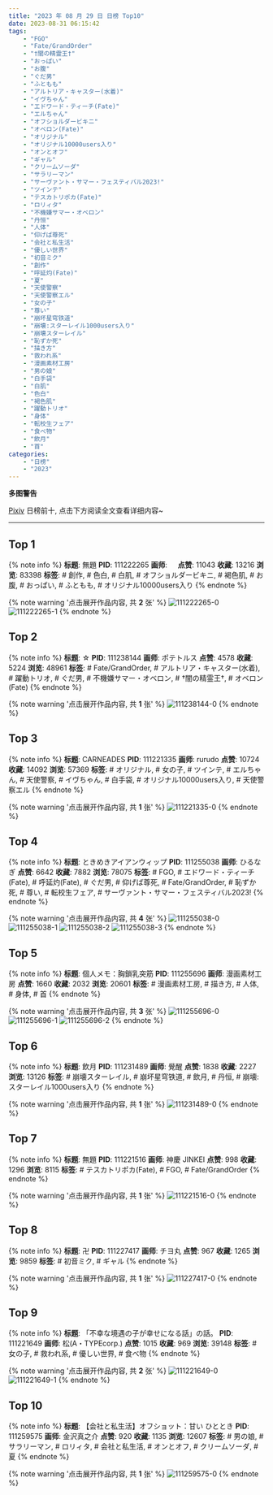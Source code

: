 ```yaml
---
title: "2023 年 08 月 29 日 日榜 Top10"
date: 2023-08-31 06:15:42
tags:
    - "FGO"
    - "Fate/GrandOrder"
    - "†闇の精霊王†"
    - "おっぱい"
    - "お腹"
    - "ぐだ男"
    - "ふともも"
    - "アルトリア・キャスター(水着)"
    - "イヴちゃん"
    - "エドワード・ティーチ(Fate)"
    - "エルちゃん"
    - "オフショルダービキニ"
    - "オベロン(Fate)"
    - "オリジナル"
    - "オリジナル10000users入り"
    - "オンとオフ"
    - "ギャル"
    - "クリームソーダ"
    - "サラリーマン"
    - "サーヴァント・サマー・フェスティバル2023!"
    - "ツインテ"
    - "テスカトリポカ(Fate)"
    - "ロリィタ"
    - "不機嫌サマー・オベロン"
    - "丹恒"
    - "人体"
    - "仰げば尊死"
    - "会社と私生活"
    - "優しい世界"
    - "初音ミク"
    - "創作"
    - "呼延灼(Fate)"
    - "夏"
    - "天使警察"
    - "天使警察エル"
    - "女の子"
    - "尊い"
    - "崩坏星穹铁道"
    - "崩壊:スターレイル1000users入り"
    - "崩壊スターレイル"
    - "恥ずか死"
    - "描き方"
    - "救われ系"
    - "漫画素材工房"
    - "男の娘"
    - "白手袋"
    - "白肌"
    - "色白"
    - "褐色肌"
    - "躍動トリオ"
    - "身体"
    - "転校生フェア"
    - "食べ物"
    - "飲月"
    - "首"
categories:
    - "日榜"
    - "2023"
---
```


<i class="fa fa-triangle-exclamation"></i>**多图警告**<i class="fa fa-triangle-exclamation"></i>

[Pixiv](https://www.pixiv.net/) 日榜前十, 点击下方阅读全文查看详细内容~

<!-- more -->

---

## Top 1

{% note info %}
**标题**: 無題
**PID**: 111222265 **画师**: ㅤ
**点赞**: 11043 **收藏**: 13216 **浏览**: 83398
**标签**: # 創作, # 色白, # 白肌, # オフショルダービキニ, # 褐色肌, # お腹, # おっぱい, # ふともも, # オリジナル10000users入り
{% endnote %}

{% note warning '点击展开作品内容, 共 **2** 张' %}
![111222265-0](https://i.pixiv.re/img-original/img/2023/08/28/00/16/29/111222265_p0.png)
![111222265-1](https://i.pixiv.re/img-original/img/2023/08/28/00/16/29/111222265_p1.png)
{% endnote %}

## Top 2

{% note info %}
**标题**: ☆
**PID**: 111238144 **画师**: ポテトルス
**点赞**: 4578 **收藏**: 5224 **浏览**: 48961
**标签**: # Fate/GrandOrder, # アルトリア・キャスター(水着), # 躍動トリオ, # ぐだ男, # 不機嫌サマー・オベロン, # †闇の精霊王†, # オベロン(Fate)
{% endnote %}

{% note warning '点击展开作品内容, 共 **1** 张' %}
![111238144-0](https://i.pixiv.re/img-original/img/2023/08/28/17/45/01/111238144_p0.jpg)
{% endnote %}

## Top 3

{% note info %}
**标题**: CARNEADES
**PID**: 111221335 **画师**: rurudo
**点赞**: 10724 **收藏**: 14092 **浏览**: 57369
**标签**: # オリジナル, # 女の子, # ツインテ, # エルちゃん, # 天使警察, # イヴちゃん, # 白手袋, # オリジナル10000users入り, # 天使警察エル
{% endnote %}

{% note warning '点击展开作品内容, 共 **1** 张' %}
![111221335-0](https://i.pixiv.re/img-original/img/2023/08/28/00/00/09/111221335_p0.jpg)
{% endnote %}

## Top 4

{% note info %}
**标题**: ときめきアイアンウィップ
**PID**: 111255038 **画师**: ひるなぎ
**点赞**: 6642 **收藏**: 7882 **浏览**: 78075
**标签**: # FGO, # エドワード・ティーチ(Fate), # 呼延灼(Fate), # ぐだ男, # 仰げば尊死, # Fate/GrandOrder, # 恥ずか死, # 尊い, # 転校生フェア, # サーヴァント・サマー・フェスティバル2023!
{% endnote %}

{% note warning '点击展开作品内容, 共 **4** 张' %}
![111255038-0](https://i.pixiv.re/img-original/img/2023/08/29/06/00/07/111255038_p0.jpg)
![111255038-1](https://i.pixiv.re/img-original/img/2023/08/29/06/00/07/111255038_p1.jpg)
![111255038-2](https://i.pixiv.re/img-original/img/2023/08/29/06/00/07/111255038_p2.jpg)
![111255038-3](https://i.pixiv.re/img-original/img/2023/08/29/06/00/07/111255038_p3.jpg)
{% endnote %}

## Top 5

{% note info %}
**标题**: 個人メモ：胸鎖乳突筋
**PID**: 111255696 **画师**: 漫画素材工房
**点赞**: 1660 **收藏**: 2032 **浏览**: 20601
**标签**: # 漫画素材工房, # 描き方, # 人体, # 身体, # 首
{% endnote %}

{% note warning '点击展开作品内容, 共 **3** 张' %}
![111255696-0](https://i.pixiv.re/img-original/img/2023/08/29/07/00/09/111255696_p0.jpg)
![111255696-1](https://i.pixiv.re/img-original/img/2023/08/29/07/00/09/111255696_p1.jpg)
![111255696-2](https://i.pixiv.re/img-original/img/2023/08/29/07/00/09/111255696_p2.jpg)
{% endnote %}

## Top 6

{% note info %}
**标题**: 飲月
**PID**: 111231489 **画师**: 覺醒
**点赞**: 1838 **收藏**: 2227 **浏览**: 13126
**标签**: # 崩壊スターレイル, # 崩坏星穹铁道, # 飲月, # 丹恒, # 崩壊:スターレイル1000users入り
{% endnote %}

{% note warning '点击展开作品内容, 共 **1** 张' %}
![111231489-0](https://i.pixiv.re/img-original/img/2023/08/28/10/44/54/111231489_p0.jpg)
{% endnote %}

## Top 7

{% note info %}
**标题**: 無題
**PID**: 111221516 **画师**: 神慶 JINKEI
**点赞**: 998 **收藏**: 1296 **浏览**: 8115
**标签**: # テスカトリポカ(Fate), # FGO, # Fate/GrandOrder
{% endnote %}

{% note warning '点击展开作品内容, 共 **1** 张' %}
![111221516-0](https://i.pixiv.re/img-original/img/2023/08/28/00/01/28/111221516_p0.png)
{% endnote %}

## Top 8

{% note info %}
**标题**: 卍
**PID**: 111227417 **画师**: チヨ丸
**点赞**: 967 **收藏**: 1265 **浏览**: 9859
**标签**: # 初音ミク, # ギャル
{% endnote %}

{% note warning '点击展开作品内容, 共 **1** 张' %}
![111227417-0](https://i.pixiv.re/img-original/img/2023/08/28/04/58/10/111227417_p0.png)
{% endnote %}

## Top 9

{% note info %}
**标题**: 「不幸な境遇の子が幸せになる話」の話。
**PID**: 111221649 **画师**: 松(A・TYPEcorp.)
**点赞**: 1015 **收藏**: 969 **浏览**: 39148
**标签**: # 女の子, # 救われ系, # 優しい世界, # 食べ物
{% endnote %}

{% note warning '点击展开作品内容, 共 **2** 张' %}
![111221649-0](https://i.pixiv.re/img-original/img/2023/08/28/00/02/43/111221649_p0.jpg)
![111221649-1](https://i.pixiv.re/img-original/img/2023/08/28/00/02/43/111221649_p1.jpg)
{% endnote %}

## Top 10

{% note info %}
**标题**: 【会社と私生活】オフショット：甘い ひととき
**PID**: 111259575 **画师**: 金沢真之介
**点赞**: 920 **收藏**: 1135 **浏览**: 12607
**标签**: # 男の娘, # サラリーマン, # ロリィタ, # 会社と私生活, # オンとオフ, # クリームソーダ, # 夏
{% endnote %}

{% note warning '点击展开作品内容, 共 **1** 张' %}
![111259575-0](https://i.pixiv.re/img-original/img/2023/08/29/12/08/26/111259575_p0.jpg)
{% endnote %}
